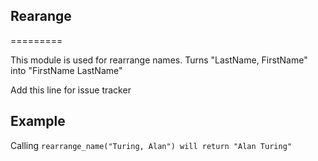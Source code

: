 ## Rearange

=========

This module is used for rearrange names.
Turns "LastName, FirstName" into "FirstName LastName"

Add this line for issue tracker

## Example

Calling `rearrange_name("Turing, Alan") will return "Alan Turing"`
